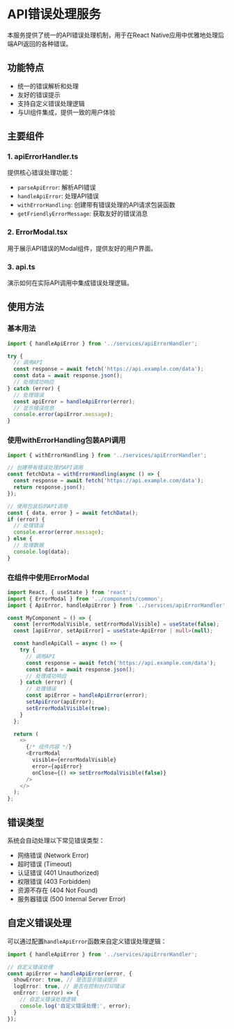 # API错误处理服务

本服务提供了统一的API错误处理机制，用于在React Native应用中优雅地处理后端API返回的各种错误。

## 功能特点

- 统一的错误解析和处理
- 友好的错误提示
- 支持自定义错误处理逻辑
- 与UI组件集成，提供一致的用户体验

## 主要组件

### 1. apiErrorHandler.ts

提供核心错误处理功能：

- `parseApiError`: 解析API错误
- `handleApiError`: 处理API错误
- `withErrorHandling`: 创建带有错误处理的API请求包装函数
- `getFriendlyErrorMessage`: 获取友好的错误消息

### 2. ErrorModal.tsx

用于展示API错误的Modal组件，提供友好的用户界面。

### 3. api.ts

演示如何在实际API调用中集成错误处理逻辑。

## 使用方法

### 基本用法

```typescript
import { handleApiError } from '../services/apiErrorHandler';

try {
  // 调用API
  const response = await fetch('https://api.example.com/data');
  const data = await response.json();
  // 处理成功响应
} catch (error) {
  // 处理错误
  const apiError = handleApiError(error);
  // 显示错误信息
  console.error(apiError.message);
}
```

### 使用withErrorHandling包装API调用

```typescript
import { withErrorHandling } from '../services/apiErrorHandler';

// 创建带有错误处理的API调用
const fetchData = withErrorHandling(async () => {
  const response = await fetch('https://api.example.com/data');
  return response.json();
});

// 使用包装后的API调用
const { data, error } = await fetchData();
if (error) {
  // 处理错误
  console.error(error.message);
} else {
  // 处理数据
  console.log(data);
}
```

### 在组件中使用ErrorModal

```typescript
import React, { useState } from 'react';
import { ErrorModal } from '../components/common';
import { ApiError, handleApiError } from '../services/apiErrorHandler';

const MyComponent = () => {
  const [errorModalVisible, setErrorModalVisible] = useState(false);
  const [apiError, setApiError] = useState<ApiError | null>(null);

  const handleApiCall = async () => {
    try {
      // 调用API
      const response = await fetch('https://api.example.com/data');
      const data = await response.json();
      // 处理成功响应
    } catch (error) {
      // 处理错误
      const apiError = handleApiError(error);
      setApiError(apiError);
      setErrorModalVisible(true);
    }
  };

  return (
    <>
      {/* 组件内容 */}
      <ErrorModal
        visible={errorModalVisible}
        error={apiError}
        onClose={() => setErrorModalVisible(false)}
      />
    </>
  );
};
```

## 错误类型

系统会自动处理以下常见错误类型：

- 网络错误 (Network Error)
- 超时错误 (Timeout)
- 认证错误 (401 Unauthorized)
- 权限错误 (403 Forbidden)
- 资源不存在 (404 Not Found)
- 服务器错误 (500 Internal Server Error)

## 自定义错误处理

可以通过配置`handleApiError`函数来自定义错误处理逻辑：

```typescript
import { handleApiError } from '../services/apiErrorHandler';

// 自定义错误处理
const apiError = handleApiError(error, {
  showError: true, // 是否显示错误提示
  logError: true, // 是否在控制台打印错误
  onError: (error) => {
    // 自定义错误处理逻辑
    console.log('自定义错误处理:', error);
  }
});
```